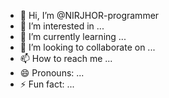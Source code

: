 - 👋 Hi, I’m @NIRJHOR-programmer
- 👀 I’m interested in ...
- 🌱 I’m currently learning ...
- 💞️ I’m looking to collaborate on ...
- 📫 How to reach me ...
- 😄 Pronouns: ...
- ⚡ Fun fact: ...

<!---
NIRJHOR-programmer/NIRJHOR-programmer is a ✨ special ✨ repository because its `README.md` (this file) appears on your GitHub profile.
You can click the Preview link to take a look at your changes.
--->
